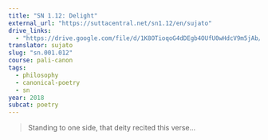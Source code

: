 ```yaml
---
title: "SN 1.12: Delight"
external_url: "https://suttacentral.net/sn1.12/en/sujato"
drive_links:
  - "https://drive.google.com/file/d/1K8OTioqoG4dDEgb4OUfU0wHdcV9m5jAb/view?usp=drivesdk"
translator: sujato
slug: "sn.001.012"
course: pali-canon
tags:
  - philosophy
  - canonical-poetry
  - sn
year: 2018
subcat: poetry
---
```


> Standing to one side, that deity recited this verse...

